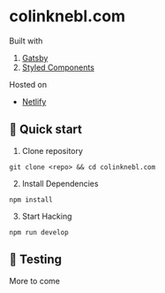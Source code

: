 # colinknebl.com

Built with

1. [Gatsby](https://www.gatsbyjs.org)
2. [Styled Components](https://styled-components.com/)

Hosted on

-   [Netlify](https://www.netlify.com/)

## 🚀 Quick start

1. Clone repository

```
git clone <repo> && cd colinknebl.com
```

2. Install Dependencies

```
npm install
```

3. Start Hacking

```
npm run develop
```

## 🧪 Testing

More to come
